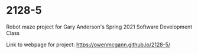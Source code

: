 # 2128-5
Robot maze project for Gary Anderson's Spring 2021 Software Development Class

Link to webpage for project: https://owenmcgann.github.io/2128-5/
